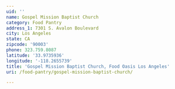 ```yaml
---
uid: ''
name: Gospel Mission Baptist Church
category: Food Pantry
address_1: 7301 S. Avalon Boulevard
city: Los Angeles
state: CA
zipcode: '90003'
phone: 323.759.8087
latitude: '33.9735936'
longitude: '-118.2655739'
title: 'Gospel Mission Baptist Church, Food Oasis Los Angeles'
uri: /food-pantry/gospel-mission-baptist-church/

---
```

